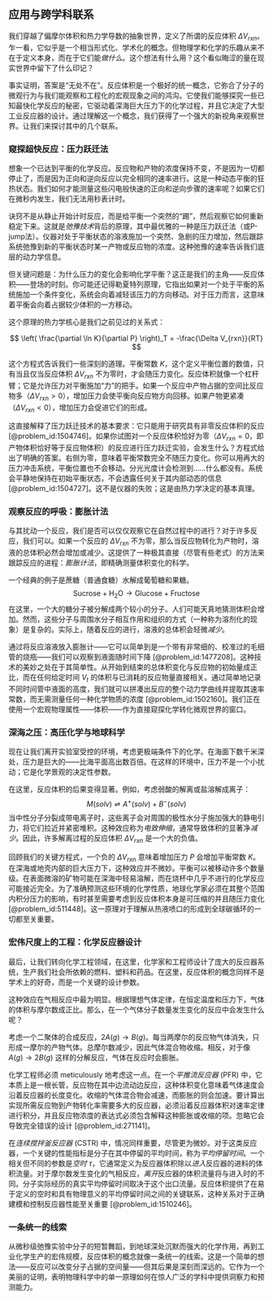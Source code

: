 ## 应用与跨学科联系

我们穿越了偏摩尔体积和热力学导数的抽象世界，定义了所谓的反应体积 $\Delta V_{rxn}$。乍一看，它似乎是一个相当形式化、学术化的概念。但物理学和化学的乐趣从来不在于定义本身，而在于它们能*做什么*。这个想法有什么用？这个看似晦涩的量在现实世界中留下了什么印记？

事实证明，答案是“无处不在”。反应体积是一个极好的统一概念，它弥合了分子的微观行为与我们能观察和工程化的宏观现象之间的鸿沟。它使我们能够探究一些已知最快化学反应的秘密，它驱动着深海巨大压力下的化学过程，并且它决定了大型工业反应器的设计。通过理解这一个概念，我们获得了一个强大的新视角来观察世界。让我们来探讨其中的几个联系。

### 窥探超快反应：压力跃迁法

想象一个已达到平衡的化学反应。反应物和产物的浓度保持不变，不是因为一切都停止了，而是因为正向和逆向反应以完全相同的速率进行。这是一种动态平衡的狂热状态。我们如何才能测量这些闪电般快速的正向和逆向步骤的速率呢？如果它们在微秒内发生，我们无法用秒表计时。

诀窍不是从静止开始计时反应，而是给平衡一个突然的“踢”，然后观察它如何重新稳定下来。这就是*弛豫技术*背后的原理，其中最优雅的一种是压力跃迁法（或P-jump法）。仪器对处于平衡状态的溶液施加一个突然、急剧的压力增加，然后跟踪系统弛豫到新的平衡状态时某一产物或反应物的浓度。这种弛豫的速率告诉我们底层的动力学信息。

但关键问题是：为什么压力的变化会影响化学平衡？这正是我们的主角——反应体积——登场的时刻。你可能还记得勒夏特列原理，它指出如果对一个处于平衡的系统施加一个条件变化，系统会向着减轻该压力的方向移动。对于压力而言，这意味着平衡会向着占据较少体积的一方移动。

这个原理的热力学核心是我们之前见过的关系式：

$$
\left( \frac{\partial \ln K}{\partial P} \right)_T = -\frac{\Delta V_{rxn}}{RT}
$$

这个方程式告诉我们一些深刻的道理。平衡常数 $K$，这个定义平衡位置的数值，只有当且仅当反应体积 $\Delta V_{rxn}$ 不为零时，才会随压力变化。反应体积就像一个杠杆臂；它是允许压力对平衡施加“力”的把手。如果一个反应中产物占据的空间比反应物多（$\Delta V_{rxn} \gt 0$），增加压力会使平衡向反应物方向回移。如果产物更紧凑（$\Delta V_{rxn} \lt 0$），增加压力会促进它们的形成。

这直接解释了压力跃迁技术的基本要求：它只能用于研究具有非零反应体积的反应 [@problem_id:1504746]。如果你试图对一个反应体积恰好为零（$\Delta V_{rxn} = 0$，即产物体积恰好等于反应物体积）的反应进行压力跃迁实验，会发生什么？方程式给出了明确的答案。右侧为零，意味着平衡常数完全不随压力变化。你可以用再大的压力冲击系统，平衡位置也不会移动。分光光度计会检测到……什么都没有。系统会平静地保持在初始平衡状态，不会透露任何关于其内部动态的信息 [@problem_id:1504727]。这不是仪器的失败；这是由热力学决定的基本真理。

### 观察反应的呼吸：膨胀计法

与其扰动一个反应，我们是否可以仅仅观察它在自然过程中的进行？对于许多反应，我们可以。如果一个反应的 $\Delta V_{rxn}$ 不为零，那么当反应物转化为产物时，溶液的总体积必然会增加或减少。这提供了一种极其直接（尽管有些老式）的方法来跟踪反应的进程：*膨胀计法*，即精确测量体积变化的科学。

一个经典的例子是蔗糖（普通食糖）水解成葡萄糖和果糖。
$$
\text{Sucrose} + \mathrm{H_2O} \to \text{Glucose} + \text{Fructose}
$$
在这里，一个大的糖分子被分解成两个较小的分子。人们可能天真地猜测体积会增加。然而，这些分子与周围水分子相互作用和组织的方式（一种称为溶剂化的现象）是复杂的。实际上，随着反应的进行，溶液的总体积会轻微*减少*。

通过将反应溶液放入膨胀计——它可以简单到是一个带有非常细的、校准过的毛细管的烧瓶——我们可以观察到液面随时间下降 [@problem_id:1477208]。这种技术的美妙之处在于其简单性。从开始到结束的总体积变化与反应物的初始量成正比，而在任何给定时间 $V_t$ 的体积与已消耗的反应物量直接相关。通过简单地记录不同时间管中液面的高度，我们就可以拼凑出反应的整个动力学曲线并提取其速率常数，而无需测量任何一种化学物质的浓度 [@problem_id:1502160]。我们正在使用一个宏观物理属性——体积——作为直接窥探化学转化微观世界的窗口。

### 深海之压：高压化学与地球科学

现在让我们离开实验室受控的环境，考虑更极端条件下的化学。在海面下数千米深处，压力是巨大的——比海平面高出数百倍。在这样的环境中，压力不是一个小扰动；它是化学景观的决定性参数。

在这里，反应体积的后果变得显著。例如，考虑弱酸的解离或盐溶解成离子：
$$
M(solv) \rightleftharpoons A^+(solv) + B^-(solv)
$$
当中性分子分裂成带电离子时，这些离子会对周围的极性水分子施加强大的静电引力，将它们拉近并紧密堆积。这种效应称为*电致伸缩*，通常导致体积的显著净*减少*。因此，许多解离过程的反应体积 $\Delta V_{rxn}$ 是一个大的负值。

回顾我们的关键方程式，一个负的 $\Delta V_{rxn}$ 意味着增加压力 $P$ 会增加平衡常数 $K$。在深海或地壳内部的巨大压力下，这种效应并不微妙。平衡可以被移动许多个数量级。在表面微溶的矿物可能在深海中轻易溶解，而在烧杯中几乎不进行的化学反应可能接近完全。为了准确预测这些环境的化学性质，地球化学家必须在其整个范围内积分压力的影响，有时甚至需要考虑到反应体积本身是可压缩的并且随压力变化 [@problem_id:511448]。这一原理对于理解从热液喷口的形成到全球碳循环的一切都至关重要。

### 宏伟尺度上的工程：化学反应器设计

最后，让我们转向化学工程领域，在这里，化学家和工程师设计了庞大的反应器系统，生产我们社会所依赖的燃料、塑料和药品。在这里，反应体积的概念同样不是学术上的好奇，而是一个关键的设计参数。

这种效应在气相反应中最为明显。根据理想气体定律，在恒定温度和压力下，气体的体积与摩尔数成正比。那么，在一个气体分子数量发生变化的反应中会发生什么呢？

考虑一个二聚体的合成反应，$2A(g) \to B(g)$。每当两摩尔的反应物气体消失，只形成一摩尔的产物气体。总摩尔数减少，因此气体混合物收缩。相反，对于像 $A(g) \to 2B(g)$ 这样的分解反应，气体在反应时会膨胀。

化学工程师必须 meticulously 地考虑这一点。在一个*平推流反应器* (PFR) 中，它本质上是一根长管，反应物在其中边流动边反应，这种体积变化意味着气体速度会沿着反应器的长度变化。收缩的气体混合物会减速，而膨胀的则会加速。要计算出实现所需反应物到产物转化率需要多大的反应器，必须沿着反应器体积对速率定律进行积分，并且反应物浓度的表达式必须包含解释这种膨胀或收缩的项。忽略它会导致完全错误的设计 [@problem_id:271141]。

在*连续搅拌釜反应器* (CSTR) 中，情况同样重要，尽管更为微妙。对于这类反应器，一个关键的性能指标是分子在其中停留的平均时间，称为*平均停留时间*。一个相关但不同的参数是*空时* $\tau$，它通常定义为反应器体积除以*进入*反应器的进料的体积流量。对于摩尔数发生变化的气相反应，*离开*反应器的体积流量将与进入时的不同。分子实际经历的真实平均停留时间取决于这个出口流量。反应体积提供了在易于定义的空时和具有物理意义的平均停留时间之间的关键联系，这种关系对于正确建模和控制反应器性能至关重要 [@problem_id:1510246]。

### 一条统一的线索

从微秒级弛豫实验中分子的短暂舞蹈，到地球深处沉默而强大的化学作用，再到工业化学生产的宏伟规模，反应体积的概念就像一条统一的线索。这是一个简单的想法——反应可以改变分子占据的空间量——但其后果是深刻而深远的。它作为一个美丽的证明，表明物理科学中的单一原理如何在惊人广泛的学科中提供洞察力和预测能力。